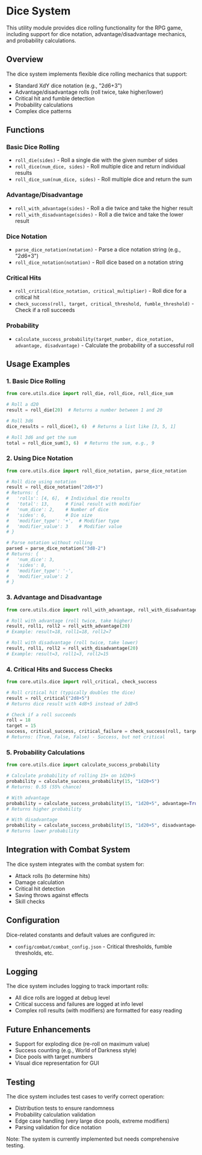 # Dice System

This utility module provides dice rolling functionality for the RPG game, including support for dice notation, advantage/disadvantage mechanics, and probability calculations.

## Overview

The dice system implements flexible dice rolling mechanics that support:

- Standard XdY dice notation (e.g., "2d6+3")
- Advantage/disadvantage rolls (roll twice, take higher/lower)
- Critical hit and fumble detection
- Probability calculations
- Complex dice patterns

## Functions

### Basic Dice Rolling

- `roll_die(sides)` - Roll a single die with the given number of sides
- `roll_dice(num_dice, sides)` - Roll multiple dice and return individual results
- `roll_dice_sum(num_dice, sides)` - Roll multiple dice and return the sum

### Advantage/Disadvantage

- `roll_with_advantage(sides)` - Roll a die twice and take the higher result
- `roll_with_disadvantage(sides)` - Roll a die twice and take the lower result

### Dice Notation

- `parse_dice_notation(notation)` - Parse a dice notation string (e.g., "2d6+3")
- `roll_dice_notation(notation)` - Roll dice based on a notation string

### Critical Hits

- `roll_critical(dice_notation, critical_multiplier)` - Roll dice for a critical hit
- `check_success(roll, target, critical_threshold, fumble_threshold)` - Check if a roll succeeds

### Probability

- `calculate_success_probability(target_number, dice_notation, advantage, disadvantage)` - Calculate the probability of a successful roll

## Usage Examples

### 1. Basic Dice Rolling

```python
from core.utils.dice import roll_die, roll_dice, roll_dice_sum

# Roll a d20
result = roll_die(20)  # Returns a number between 1 and 20

# Roll 3d6
dice_results = roll_dice(3, 6)  # Returns a list like [3, 5, 1]

# Roll 3d6 and get the sum
total = roll_dice_sum(3, 6)  # Returns the sum, e.g., 9
```

### 2. Using Dice Notation

```python
from core.utils.dice import roll_dice_notation, parse_dice_notation

# Roll dice using notation
result = roll_dice_notation("2d6+3")
# Returns: {
#   'rolls': [4, 6],  # Individual die results
#   'total': 13,      # Final result with modifier
#   'num_dice': 2,    # Number of dice
#   'sides': 6,       # Die size
#   'modifier_type': '+',  # Modifier type
#   'modifier_value': 3    # Modifier value
# }

# Parse notation without rolling
parsed = parse_dice_notation("3d8-2")
# Returns: {
#   'num_dice': 3,
#   'sides': 8,
#   'modifier_type': '-',
#   'modifier_value': 2
# }
```

### 3. Advantage and Disadvantage

```python
from core.utils.dice import roll_with_advantage, roll_with_disadvantage

# Roll with advantage (roll twice, take higher)
result, roll1, roll2 = roll_with_advantage(20)
# Example: result=18, roll1=18, roll2=7

# Roll with disadvantage (roll twice, take lower)
result, roll1, roll2 = roll_with_disadvantage(20)
# Example: result=3, roll1=3, roll2=15
```

### 4. Critical Hits and Success Checks

```python
from core.utils.dice import roll_critical, check_success

# Roll critical hit (typically doubles the dice)
result = roll_critical("2d8+5")
# Returns dice result with 4d8+5 instead of 2d8+5

# Check if a roll succeeds
roll = 18
target = 15
success, critical_success, critical_failure = check_success(roll, target)
# Returns: (True, False, False) - Success, but not critical
```

### 5. Probability Calculations

```python
from core.utils.dice import calculate_success_probability

# Calculate probability of rolling 15+ on 1d20+5
probability = calculate_success_probability(15, "1d20+5")
# Returns: 0.55 (55% chance)

# With advantage
probability = calculate_success_probability(15, "1d20+5", advantage=True)
# Returns higher probability

# With disadvantage
probability = calculate_success_probability(15, "1d20+5", disadvantage=True)
# Returns lower probability
```

## Integration with Combat System

The dice system integrates with the combat system for:

- Attack rolls (to determine hits)
- Damage calculation
- Critical hit detection
- Saving throws against effects
- Skill checks

## Configuration

Dice-related constants and default values are configured in:

- `config/combat/combat_config.json` - Critical thresholds, fumble thresholds, etc.

## Logging

The dice system includes logging to track important rolls:

- All dice rolls are logged at debug level
- Critical success and failures are logged at info level
- Complex roll results (with modifiers) are formatted for easy reading

## Future Enhancements

- Support for exploding dice (re-roll on maximum value)
- Success counting (e.g., World of Darkness style)
- Dice pools with target numbers
- Visual dice representation for GUI

## Testing

The dice system includes test cases to verify correct operation:
- Distribution tests to ensure randomness
- Probability calculation validation
- Edge case handling (very large dice pools, extreme modifiers)
- Parsing validation for dice notation

Note: The system is currently implemented but needs comprehensive testing.
